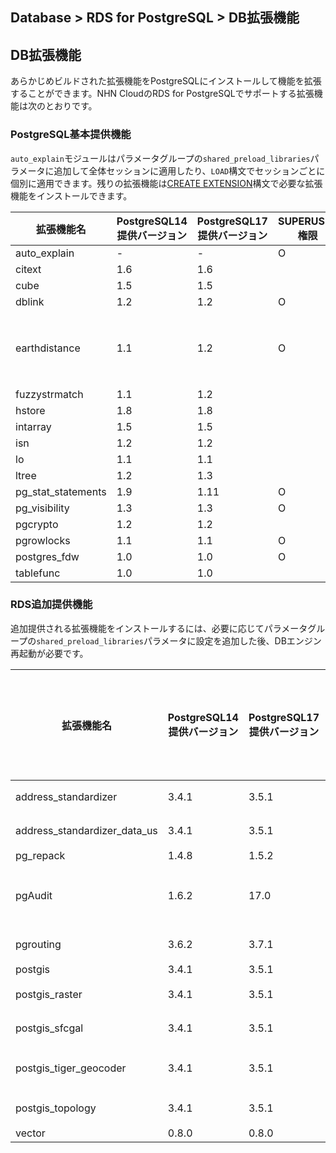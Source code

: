 ## Database > RDS for PostgreSQL > DB拡張機能

## DB拡張機能
あらかじめビルドされた拡張機能をPostgreSQLにインストールして機能を拡張することができます。NHN CloudのRDS for PostgreSQLでサポートする拡張機能は次のとおりです。

### PostgreSQL基本提供機能

`auto_explain`モジュールはパラメータグループの`shared_preload_libraries`パラメータに追加して全体セッションに適用したり、`LOAD`構文でセッションごとに個別に適用できます。残りの拡張機能は[CREATE EXTENSION](https://www.postgresql.org/docs/17/sql-createextension.html)構文で必要な拡張機能をインストールできます。

| 拡張機能名              | PostgreSQL14提供バージョン | PostgreSQL17提供バージョン | SUPERUSER権限 | 備考           | Webサイト                                                   |
|--------------------|---------------------|---------------------|-------------|--------------|----------------------------------------------------------|
| auto_explain       | -                   | -                   | O           |              | https://www.postgresql.org/docs/17/auto-explain.html     |
| citext             | 1.6                 | 1.6                 |             |              | https://www.postgresql.org/docs/17/citext.html           |
| cube               | 1.5                 | 1.5                 |             |              | https://www.postgresql.org/docs/17/cube.html             |
| dblink             | 1.2                 | 1.2                 | O           |              | https://www.postgresql.org/docs/17/dblink.html           |
| earthdistance      | 1.1                 | 1.2                 | O           | cubeインストール必要 | https://www.postgresql.org/docs/17/earthdistance.html    |
| fuzzystrmatch      | 1.1                 | 1.2                 |             |              | https://www.postgresql.org/docs/17/fuzzystrmatch.html    |
| hstore             | 1.8                 | 1.8                 |             |              | https://www.postgresql.org/docs/17/hstore.html           |
| intarray           | 1.5                 | 1.5                 |             |              | https://www.postgresql.org/docs/17/intarray.html         |
| isn                | 1.2                 | 1.2                 |             |              | https://www.postgresql.org/docs/17/isn.html              |
| lo                 | 1.1                 | 1.1                 |             |              | https://www.postgresql.org/docs/17/lo.html               |
| ltree              | 1.2                 | 1.3                 |             |              | https://www.postgresql.org/docs/17/ltree.html            |
| pg_stat_statements | 1.9                 | 1.11                | O           |              | https://www.postgresql.org/docs/17/pgstatstatements.html |
| pg_visibility      | 1.3                 | 1.3                 | O           |              | https://www.postgresql.org/docs/17/pgvisibility.html     |
| pgcrypto           | 1.2                 | 1.2                 |             |              | https://www.postgresql.org/docs/17/pgcrypto.html         |
| pgrowlocks         | 1.1                 | 1.1                 | O           |              | https://www.postgresql.org/docs/17/pgrowlocks.html       |
| postgres_fdw       | 1.0                 | 1.0                 | O           |              | https://www.postgresql.org/docs/17/postgres-fdw.html     |
| tablefunc          | 1.0                 | 1.0                 |             |              | https://www.postgresql.org/docs/17/tablefunc.html        |

### RDS追加提供機能

追加提供される拡張機能をインストールするには、必要に応じてパラメータグループの`shared_preload_libraries`パラメータに設定を追加した後、DBエンジン再起動が必要です。

| 拡張機能名                        | PostgreSQL14提供バージョン | PostgreSQL17提供バージョン | SUPERUSER権限 | パラメータ設定 | 備考                             | Webサイト                               |
|------------------------------|---------------------|---------------------|-------------|---------|--------------------------------|--------------------------------------|
| address_standardizer         | 3.4.1               | 3.5.1               | O           |         | postgisインストール必要                |                                      |
| address_standardizer_data_us | 3.4.1               | 3.5.1               | O           |         | postgisインストール必要                |                                      |
| pg_repack                    | 1.4.8               | 1.5.2               | O           |         |                                | https://reorg.github.io/pg_repack/   |
| pgAudit                      | 1.6.2               | 17.0                | O           | 追加必要    |                                | https://www.pgaudit.org/             |
| pgrouting                    | 3.6.2               | 3.7.1               | O           |         | postgisインストール必要                | https://pgrouting.org/               |
| postgis                      | 3.4.1               | 3.5.1               | O           |         |                                | https://postgis.net/                 |
| postgis_raster               | 3.4.1               | 3.5.1               | O           |         | postgisインストール必要                |                                      |
| postgis_sfcgal               | 3.4.1               | 3.5.1               | O           |         | postgisインストール必要                |                                      |
| postgis_tiger_geocoder       | 3.4.1               | 3.5.1               |             |         | fuzzystrmatch, postgisインストール必要 |                                      |
| postgis_topology             | 3.4.1               | 3.5.1               | O           |         | postgisインストール必要                |                                      |
| vector                       | 0.8.0               | 0.8.0               | O           |         |                                | https://github.com/pgvector/pgvector |
